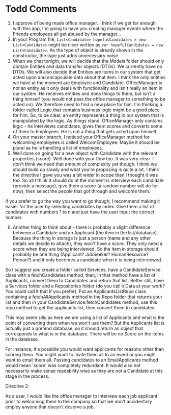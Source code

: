 # Todd Comments

1. I approve of being made office manager. I think if we get far enough with this app, I'm going to have you creating manager events where the Friends employees all get abused by the manager…
2. In your Program file, `List<Candidate> hopefulCandidates = new List<Candidate>` might be nicer written as `var hopefulCandidates = new List<Candidate>`. As the type of object is already shown in the constructor, the type just adds unnecessary noise.
3. When we chat tonight, we will decide that the Models folder should only contain Entities and data transfer objects (DTOs). We currently have no DTOs. We will also decide that Entities are items in our system that get acted upon and encapsulate data about that item. I think the only entities we have at the moment are Employee and Candidate. OfficeManager is not an entity as it only deals with functionality and isn't really an item in our system. He receives entities and does things to them, but isn't a thing himself (you would not pass the office manager to something to be acted on). We therefore need to find a new place for him. I'm thinking a folder called Logic that contains business logic might be a good place for him. So, to be clear, an entity represents a thing in our system that is manipulated by the logic. As things stand, OfficeManager only contains logic - he interviews candidates, gives them scores and converts some of them to Employees. He is not a thing that gets acted upon himself.
4. On your master branch, I noticed your OfficeManager method for welcoming employees is called WelcomEmployee. Maybe it should be plural as he is handling a list of employees.
5. Well done on going for a new object with Candidate with the relevant properties (score). Well done with your flow too. It was very clear. I don't think we need that amount of complexity yet though. I think we should build up slowly and what you're proposing is quite a lot. I think the directive I gave you was a bit wider in scope than I thought it was too. So all I think it should do at the moment is interview each candidate (provide a message), give them a score (a random number will do for now), then select the people that got through and welcome them.

If you prefer to go the way you want to go though, I recommend making it easier for the user by selecting candidates by index. Give them a list of candidates with numbers 1 to n and just have the user input the correct number.

6. Another thing to think about - there is probably a slight difference between a Candidate and an Applicant (the item in the list/database). Because the thing in storage is just a person (name and any other details we decide to attach), they won't have a score. They only need a score when they are being interviewed. So the item in storage should probably be one thing (Applicant? JobSeeker? HumanResource? Person?) and it only becomes a candidate when it is being interviewed.

So I suggest you create a folder called Services, have a CandidateService class with a fetchCandidates method, then, in that method have a list of Applicants, convert them to Candidates and return that list. Better still, have a Services folder and a Repositories folder (do you call it Data at your work? You could call it that if you prefer). Put an ApplicantsListRepo class containing a fetchAllApplicants method in the Repo folder that returns your list and then in your CandidateService.fetchCandidates method, use this repo method to get the applicants list, then convert them to candidates.

This may seem silly as here we are using a list of Applicants and what is the point of converting them when we won't use them? But the Applicants list is actually just a pretend database, so it should return an object that corresponds to what is in the database. There will be no Score on the items in the database.

For instance, it's possible you would want applicants for reasons other than scoring them. You might want to invite them all to an event or you might want to email them all. Passing candidates to an EmailApplicants method would mean 'score' was completely redundant. It would also not necessarily make sense readability wise as they are not a Candidate at this stage in the process.

Directive 2:

As a user, I would like the office manager to interview each job applicant prior to welcoming them to the company so that we don't accidentally employ anyone that doesn't deserve a job.
